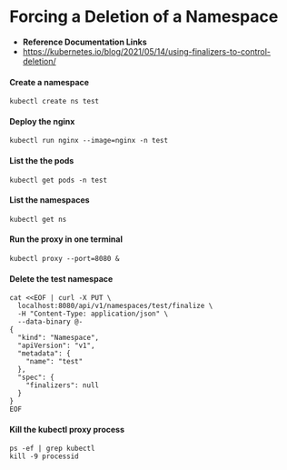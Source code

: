 # Forcing a Deletion of a Namespace
- **Reference Documentation Links**
- https://kubernetes.io/blog/2021/05/14/using-finalizers-to-control-deletion/
#### Create a namespace
```
kubectl create ns test
```
#### Deploy the nginx
```
kubectl run nginx --image=nginx -n test
```
#### List the the pods
```
kubectl get pods -n test
```
#### List the namespaces
```
kubectl get ns
```
#### Run the proxy in one terminal
```
kubectl proxy --port=8080 &
```
#### Delete the test namespace
```
cat <<EOF | curl -X PUT \
  localhost:8080/api/v1/namespaces/test/finalize \
  -H "Content-Type: application/json" \
  --data-binary @-
{
  "kind": "Namespace",
  "apiVersion": "v1",
  "metadata": {
    "name": "test"
  },
  "spec": {
    "finalizers": null
  }
}
EOF

```
#### Kill the kubectl proxy process
```
ps -ef | grep kubectl
kill -9 processid
```
